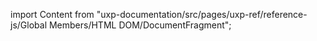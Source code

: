 
import Content from "uxp-documentation/src/pages/uxp-ref/reference-js/Global Members/HTML DOM/DocumentFragment";

<Content query="product=photoshop"/>
